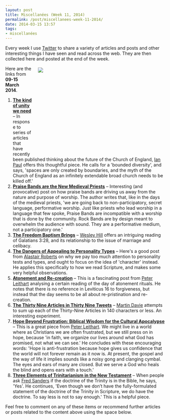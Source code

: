```yaml
---
layout: post
title: Miscellanées (Week 11, 2014)
permalink: /post/miscellanees-week-11-2014/
date: 2014-03-15 13:57
tags:
- miscellanées
---
```

Every week I use <a href="http://twitter.com/jakebelder">Twitter</a> to share a variety of articles and posts and other interesting things I have seen and read across the web. They are then collected here and posted at the end of the week.

<div style="float: right; margin: 5px 1px 0px 20px; width: 400px; height: 270px;"><img src="https://dl.dropboxusercontent.com/u/3897986/Jake%20Blog%20Images/line-in-the-sand.jpg"></div>
Here are the links from <strong>09-15 March 2014</strong>.

<ol>
<li><strong><a href="http://bit.ly/1ivpCfG">The kind of unity we need</a></strong> – In response to series of articles that have recently been published thinking about the future of the Church of England, <a href="http://twitter.com/Psephizo">Ian Paul</a> offers this thoughtful piece. He calls for a 'bounded diversity', and says, 'spaces are only created by boundaries, and the myth of the Church of England as an infinitely extendable broad church needs to be killed off.'</li>

<li><strong><a href="http://bit.ly/1ivqReY">Praise Bands are the New Medieval Priests</a></strong> – Interesting (and provocative) post on how praise bands are driving us away from the nature and purpose of worship. The author writes that, like in the days of the medieval priests, 'we are going back to non-participatory, secret language, performative worship. Just like priests who lead worship in a language that few spoke, Praise Bands are incompatible with a worship that is done by the community. Rock Bands are by design meant to overwhelm the audience with sound. They are a performative medium, not a participatory one.'</li>

<li><strong><a href="http://bit.ly/1ngL5jc">The Freedom Baptism Brings</a></strong> – <a href="http://twitter.com/wesleyhill">Wesley Hill</a> offers an intriguing reading of Galatians 3:28, and its relationship to the issue of marriage and celibacy.</li>

<li><strong><a href="http://mereorthodoxy.com/dangers-appealing-personality-types/">The Dangers of Appealing to Personality Types</a></strong> – Here's a good post from <a href="http://twitter.com/zugzwanged">Alastair Roberts</a> on why we pay too much attention to personality tests and types, and ought to focus on the idea of 'character' instead. He applies this specifically to how we read Scripture, and makes some very helpful observations.</li>

<li><strong><a href="http://bit.ly/1lWbpxf">Atonement and Re-creation</a></strong> – This is a fascinating post from <a href="http://twitter.com/PLeithart">Peter Leithart</a> analysing a certain reading of the day of atonement rituals. He notes that there is no reference in Leviticus 16 to forgiveness, but instead that the day seems to be all about re-pristination and re-creation. </li>

<li><strong><a href="http://bit.ly/1m06ZFG">The Thirty Nine Articles in Thirty Nine Tweets</a></strong> – <a href="http://twitter.com/MartinBDavie">Martin Davie</a> attempts to sum up each of the Thirty-Nine Articles in 140 characters or less. An interesting experiment.</li>

<li><strong><a href="http://bit.ly/1m2TKnO">Hope Beyond Frustration: Biblical Wisdom for the Cultural Apocalypse</a></strong> – This is a great piece from <a href="http://twitter.com/PLeithart">Peter Leithart</a>. We might live in a world where as Christians we are often frustrated, but we still press on in hope, because 'in faith, we organize our lives around what God has promised, not what we can see.' He concludes with these encouraging words: 'Hope is anti-frustration because hope gives us confidence that the world will not forever remain as it now is. At present, the gospel and the way of life it implies sounds like a noisy gong and clanging cymbal. The eyes and ears of many are closed. But we serve a God who heals the blind and opens ears with a touch.'</li>

<li><strong><a href="http://bit.ly/1m31cPF">Three Elements of Trinitarianism in the New Testament</a></strong> – When people ask <a href="http://twitter.com/FredFredSanders">Fred Sanders</a> if the doctrine of the Trinity is in the Bible, he says, 'Yes'. He continues, 'Even though we don’t have the fully-formulated statement of the doctrine of the Trinity in Scripture, we do have the doctrine. To say less is not to say enough.' This is a helpful piece.</li>
</ol>

Feel free to comment on any of these items or recommend further articles or posts related to the content above using the space below.
